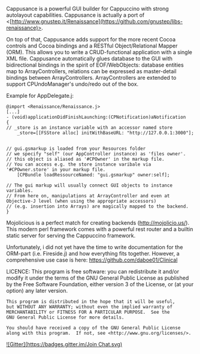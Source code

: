Cappusance is a powerful GUI builder for Cappuccino with strong autolayout capabilities. Cappusance is actually a port of <[http://www.gnustep.it/Renaissance](https://github.com/gnustep/libs-renaissance)>.

On top of that, Cappusance adds support for the more recent Cocoa controls and Cocoa bindings and a RESTful Object/Relational Mapper (ORM). This allows you to write a CRUD-functional application with a single XML file.  Cappusance automatically glues  database to the GUI with bidirectional bindings in the spirit of EOF/WebObjects: database entities map to ArrayControllers, relations can be expressed as master-detail bindings between ArrayControllers. ArrayControllers are extended to support CPUndoManager's undo/redo out of the box.

Example for AppDelegate.j:
```Objective-J
@import <Renaissance/Renaissance.j>
[...]
- (void)applicationDidFinishLaunching:(CPNotification)aNotification
{
// _store is an instance variable with an accessor named store
	_store=[[FSStore alloc] initWithBaseURL: "http://127.0.0.1:3000"];
	
	
// gui.gsmarkup is loaded from your Resources folder
// we specify "self" (our AppController instance) as 'files owner'.
// this object is aliased as '#CPOwner' in the markup file.
// You can access e.g. the store instance varibale via '#CPOwner.store' in your markup file.
	[CPBundle loadRessourceNamed: "gui.gsmarkup" owner:self];
	
// The gui markup will usually connect GUI objects to instance variables.
// From here on, manipulations at ArrayController and even at Objective-J level (when using the appropriate accessors)
// (e.g. insertion into Arrays) are magically mapped to the backend.
}
```
Mojolicious is a perfect match for creating backends (http://mojolicio.us/).
This modern perl framework comes with a powerful rest router and a builtin static server for serving the Cappuccino framework.

Unfortunately, i did not yet have the time to write documentation for the ORM-part (i.e. Fireside.j) and how everything fits together. However, a comprehensive use case is here:
<https://github.com/daboe01/Clinical>


LICENCE:
    This program is free software: you can redistribute it and/or modify
    it under the terms of the GNU General Public License as published by
    the Free Software Foundation, either version 3 of the License, or
    (at your option) any later version.

    This program is distributed in the hope that it will be useful,
    but WITHOUT ANY WARRANTY; without even the implied warranty of
    MERCHANTABILITY or FITNESS FOR A PARTICULAR PURPOSE.  See the
    GNU General Public License for more details.

    You should have received a copy of the GNU General Public License
    along with this program.  If not, see <http://www.gnu.org/licenses/>.

[![Gitter](https://badges.gitter.im/Join Chat.svg)](https://gitter.im/daboe01/cappusance?utm_source=badge&utm_medium=badge&utm_campaign=pr-badge&utm_content=badge)
